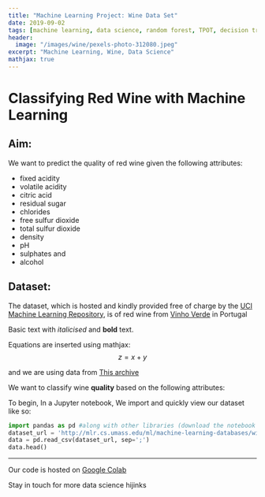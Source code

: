 ```yaml
---
title: "Machine Learning Project: Wine Data Set"
date: 2019-09-02
tags: [machine learning, data science, random forest, TPOT, decision tree, decision trees, gradient boost, Xtreme gradient boosting, XGBoost, scikit-learn, sklearn]
header:
  image: "/images/wine/pexels-photo-312080.jpeg"
excerpt: "Machine Learning, Wine, Data Science"
mathjax: true
---
```


# Classifying Red Wine with Machine Learning  

## Aim:
We want to predict the quality of red wine given the following attributes:
* fixed acidity
* volatile acidity
* citric acid
* residual sugar
* chlorides
* free sulfur dioxide
* total sulfur dioxide
* density
* pH
* sulphates
and
* alcohol

## Dataset:
The dataset, which is hosted and kindly provided free of charge by the [UCI Machine Learning Repository](http://archive.ics.uci.edu/ml/datasets/Wine), is of red wine from [Vinho Verde](http://www.vinhoverde.pt/en/about-vinho-verde) in Portugal


Basic text with *italicised* and **bold** text.

Equations are inserted using mathjax:
$$z = x+y$$


and we are using data from [This archive](http://archive.ics.uci.edu/ml/datasets/Wine)

We want to classify wine **quality** based on the following attributes:


To begin,
In a Jupyter notebook, We import and quickly view our dataset like so:
```python
import pandas as pd #along with other libraries (download the notebook to see)
dataset_url = 'http://mlr.cs.umass.edu/ml/machine-learning-databases/wine-quality/winequality-red.csv'
data = pd.read_csv(dataset_url, sep=';')
data.head()
```

---

Our code is hosted on [Google Colab](https://colab.research.google.com/drive/12Nx7W-RSRLgA0EZ9u4DPVc3HrtpN3luu#scrollTo=l8FXqvALSrm7&forceEdit=true&offline=true&sandboxMode=true)


Stay in touch for more data science hijinks

